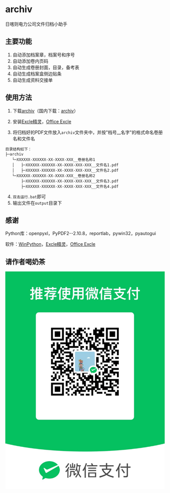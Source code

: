 # archiv

日喀则电力公司文件归档小助手

## 主要功能

1. 自动添加档案章，档案号和序号
2. 自动添加卷内页码
3. 自动生成卷册封面，目录，备考表
4. 自动生成档案盒侧边贴条
5. 自动生成资料交接单

## 使用方法

1. 下载[archiv](https://github.com/rcqed/archiv/releases/download/1.0/archiv_v1.0.7z)（国内下载：[archiv](https://gitee.com/rcqed/archiv/releases/download/1.0/archiv_v1.0.7z)）

2. 安装[Excle精灵](https://lestore.lenovo.com/detail/L105090)，[Office Excle](https://www.microsoftstore.com.cn/software/office)

3. 将归档好的PDF文件放入``archiv``文件夹中，并按"档号__名字"的格式命名卷册名和文件名

```
目录结构如下：
├─archiv
   └─XXXXXX-XXXXXX-XX-XXXX-XXX__卷册名称1
   │   ├─XXXXXX-XXXXXX-XX-XXXX-XXX-XXX__文件名1.pdf
   │   ├─XXXXXX-XXXXXX-XX-XXXX-XXX-XXX__文件名2.pdf
   └─XXXXXX-XXXXXX-XX-XXXX-XXX__卷册名称2
       ├─XXXXXX-XXXXXX-XX-XXXX-XXX-XXX__文件名3.pdf
       ├─XXXXXX-XXXXXX-XX-XXXX-XXX-XXX__文件名4.pdf
```

4. ``双击运行.bat``即可
5. 输出文件在``output``目录下

## 感谢

Python库：openpyxl，PyPDF2--2.10.8，reportlab，pywin32，pyautogui

软件：[WinPython](http://winpython.github.io/)，[Excle精灵](https://lestore.lenovo.com/detail/L105090)，[Office Excle](https://www.microsoftstore.com.cn/software/office)

## 请作者喝奶茶

![support](./config/support.png)
